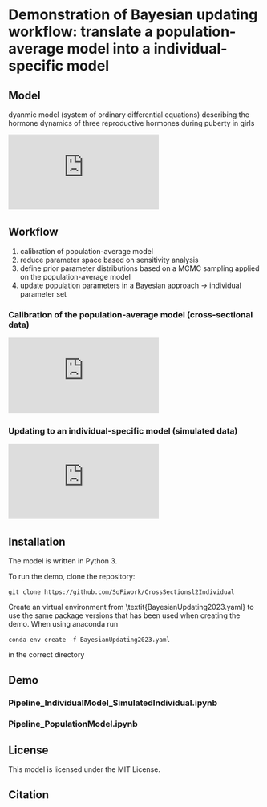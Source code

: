 # Demonstration of Bayesian updating workflow: translate a population-average model into a individual-specific model 

## Model 

dyanmic model (system of ordinary differential equations) describing the hormone dynamics of three reproductive hormones during puberty in girls

![Alt text](https://github.com/SoFiwork/CrossSectional2individual/blob/main/PubertyFlow.pdf)

## Workflow
1. calibration of population-average model
2. reduce parameter space based on sensitivity analysis
3. define prior parameter distributions based on a MCMC sampling applied on the population-average model
4. update population parameters in a Bayesian approach -> individual parameter set 

### Calibration of the population-average model (cross-sectional data)

![Alt text](https://github.com/SoFiwork/CrossSectional2individual/blob/main/PubertyFlow.pdf)

### Updating to an individual-specific model (simulated data)

![Alt text](https://github.com/SoFiwork/CrossSectional2individual/blob/main/PubertyFlow.pdf)

## Installation
The model is written in Python 3. 

To run the demo, clone the repository:

```
git clone https://github.com/SoFiwork/CrossSectionsl2Individual
```

Create an virtual environment from \textit{BayesianUpdating2023.yaml} to use the same package versions that has been used when creating the demo. 
When using anaconda run 

```
conda env create -f BayesianUpdating2023.yaml
```

in the correct directory 

## Demo 

### Pipeline_IndividualModel_SimulatedIndividual.ipynb 

### Pipeline_PopulationModel.ipynb


## License
This model is licensed under the MIT License.

## Citation

